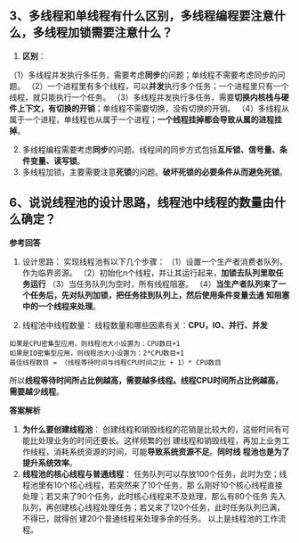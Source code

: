 

## 3、多线程和单线程有什么区别，多线程编程要注意什么，多线程加锁需要注意什么？

1. **区别**：

（1）多线程并发执行多任务，需要考虑**同步**的问题；单线程不需要考虑同步的问题。
（2）一个进程里有多个线程，可以**并发**执行多个任务；一个进程里只有一个线程，就只能执行一个任务。
（3）多线程并发执行多任务，需要**切换内核栈与硬件上下文，有切换的开销**；单线程不需要切换，没有切换的开销。
（4）多线程从属于一个进程，单线程也从属于一个进程；**一个线程挂掉都会导致从属的进程挂掉**。

2. 多线程编程需要考虑**同步**的问题。线程间的同步方式包括**互斥锁、信号量、条件变量、读写锁**。
3. 多线程加锁，主要需要注意**死锁**的问题。**破坏死锁的必要条件从而避免死锁**。







## 6、说说线程池的设计思路，线程池中线程的数量由什么确定？ 

**参考回答**

1. 设计思路：
  实现线程池有以下几个步骤：
  （1）设置一个生产者消费者队列，作为临界资源。
  （2）初始化n个线程，并让其运行起来，**加锁去队列里取任务运行**
  （3）当任务队列为空时，所有线程阻塞。
  （4）**当生产者队列来了一个任务后，先对队列加锁，把任务挂到队列上，然后使用条件变量去通**
  **知阻塞中的一个线程来处理**。

2. 线程池中线程数量：
  线程数量和哪些因素有关：**CPU，IO、并行、并发**

  ```
  如果是CPU密集型应用，则线程池大小设置为：CPU数目+1
  如果是IO密集型应用，则线程池大小设置为：2*CPU数目+1
  最佳线程数目 = （线程等待时间与线程CPU时间之比 + 1）* CPU数目
  ```

所以**线程等待时间所占比例越高，需要越多线程。线程CPU时间所占比例越高，需要越少线程**。

**答案解析**

1. **为什么要创建线程池**：
创建线程和销毁线程的花销是比较大的，这些时间有可能比处理业务的时间还要长。这样频繁的创
建线程和销毁线程，再加上业务工作线程，消耗系统资源的时间，可能**导致系统资源不足**。**同时线**
**程池也是为了提升系统效率**。
2. **线程池的核心线程与普通线程**：
任务队列可以存放100个任务，此时为空；线程池里有10个核心线程，若突然来了10个任务，那
么刚好10个核心线程直接处理；若又来了90个任务，此时核心线程来不及处理，那么有80个任务
先入队列，再创建核心线程处理任务；若又来了120个任务，此时任务队列已满，不得已，就得创
建20个普通线程来处理多余的任务。
以上是线程池的工作流程。